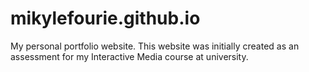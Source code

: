 # mikylefourie.github.io
My personal portfolio website. This website was initially created as an assessment for my Interactive Media course at university.
